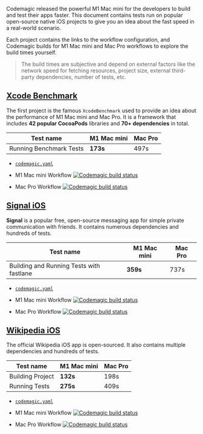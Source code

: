 Codemagic released the powerful M1 Mac mini for the developers to build and test their apps faster. This document contains tests run on popular open-source native iOS projects to give you an idea about the fast speed in a real-world scenario. 

Each project contains the links to the workflow configuration, and Codemagic builds for M1 Mac mini and Mac Pro workflows to explore the build times yourself.

> The build times are subjective and depend on external factors like the network speed for fetching resources, project size, external third-party dependencies, number of tests, etc.

## [Xcode Benchmark](https://github.com/devMEremenko/XcodeBenchmark)

The first project is the famous `XcodeBenchmark` used to provide an idea about the performance of M1 Mac mini and Mac Pro. It is a framework that includes **42 popular CocoaPods** libraries and **70+ dependencies** in total.

**Test name** | **M1 Mac mini** | **Mac Pro**
--- | --- | ---
Running Benchmark Tests | **173s** | 497s


- [`codemagic.yaml`](https://github.com/nevercode-rudrank/XcodeBenchmark/blob/master/codemagic.yaml)

- M1 Mac mini Workflow [![Codemagic build status](https://api.codemagic.io/apps/6269b3cc6248df946a077233/ios-m1-mac-mini-workflow/status_badge.svg)](https://codemagic.io/app/6269b3cc6248df946a077233/build/62b16e3ee5cce72604e24675)

- Mac Pro Workflow [![Codemagic build status](https://api.codemagic.io/apps/6269b3cc6248df946a077233/ios-mac-pro-workflow/status_badge.svg)](https://codemagic.io/app/6269b3cc6248df946a077233/build/62b16e2d4f03039fc7d8d42d)

## [Signal iOS](https://github.com/signalapp/Signal-iOS)

**Signal** is a popular free, open-source messaging app for simple private communication with friends. It contains numerous dependencies and hundreds of tests.

**Test name** | **M1 Mac mini** | **Mac Pro**
--- | --- | ---
Building and Running Tests with fastlane | **359s** | 737s

- [`codemagic.yaml`](https://github.com/nevercode-rudrank/Signal-iOS/blob/master/codemagic.yaml)

- M1 Mac mini Workflow [![Codemagic build status](https://api.codemagic.io/apps/626e67f46248df64e0b79f91/ios-m1-mac-mini-workflow/status_badge.svg)](https://codemagic.io/app/626e67f46248df64e0b79f91/build/62b0b236dc456203b5704023)

- Mac Pro Workflow [![Codemagic build status](https://api.codemagic.io/apps/626e67f46248df64e0b79f91/ios-mac-pro-workflow/status_badge.svg)](https://codemagic.io/app/626e67f46248df64e0b79f91/build/62b0b236dc456203b5704022)

## [Wikipedia iOS](https://github.com/wikimedia/wikipedia-ios)

The official Wikipedia iOS app is open-sourced. It also contains multiple dependencies and hundreds of tests.

**Test name** | **M1 Mac mini** | **Mac Pro**
--- | --- | ---
Building Project | **132s** | 198s
Running Tests | **275s** | 409s

- [`codemagic.yaml`](https://github.com/nevercode-rudrank/wikipedia-ios/blob/main/codemagic.yaml)

- M1 Mac mini Workflow [![Codemagic build status](https://api.codemagic.io/apps/6267c85aeb4a9a0e7b7eba1b/ios-m1-mac-mini-workflow/status_badge.svg)](https://codemagic.io/app/6267c85aeb4a9a0e7b7eba1b/build/62b0b1a8dc456203b5703f3d) 

- Mac Pro Workflow [![Codemagic build status](https://api.codemagic.io/apps/6267c85aeb4a9a0e7b7eba1b/ios-mac-pro-workflow/status_badge.svg)](https://codemagic.io/app/6267c85aeb4a9a0e7b7eba1b/build/62b0b1a8dc456203b5703f3c)
